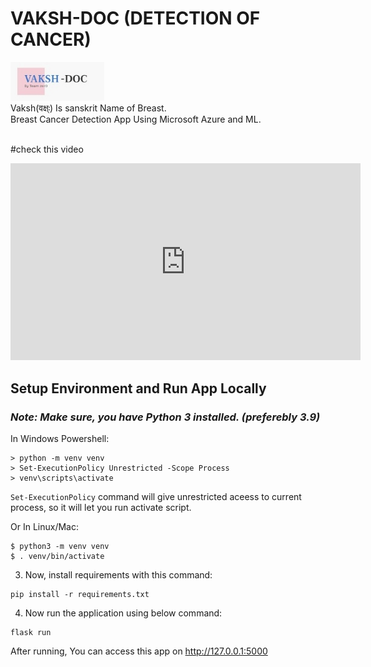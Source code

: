 # VAKSH-DOC (DETECTION OF CANCER)
<img src="static/images/lgg.jpg" width=150px;><br>
Vaksh(वक्ष्ः) Is sanskrit Name of Breast.  
Breast Cancer Detection App Using Microsoft Azure and ML. <br>
<br>

#check this video
<iframe width="560" height="315" src="https://www.youtube.com/embed/Qi_OoTyYwLk" title="YouTube video player" frameborder="0" allow="accelerometer; autoplay; clipboard-write; encrypted-media; gyroscope; picture-in-picture" allowfullscreen></iframe>


## Setup Environment and Run App Locally  

### *Note: Make sure, you have Python 3 installed. (preferebly 3.9)*  

In Windows Powershell:
```
> python -m venv venv
> Set-ExecutionPolicy Unrestricted -Scope Process
> venv\scripts\activate
```
`Set-ExecutionPolicy` command will give unrestricted aceess to current process, so it will let you run activate script.   

Or In Linux/Mac:
```
$ python3 -m venv venv
$ . venv/bin/activate
```
3. Now, install requirements with this command:
```
pip install -r requirements.txt
```
4. Now run the application using below command:
```
flask run
```
After running, You can access this app on http://127.0.0.1:5000
